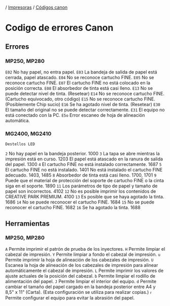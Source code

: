 <!-- TITLE: Codigo Errores Canon -->
<!-- SUBTITLE: A quick summary of Codigo Errores Canon -->

/ <a href="/impresoras">Impresoras</a> / <a href="#">Códigos canon</a>
# Codigo de errores Canon
## Errores
### MP250, MP280


`E02` No hay papel, no entra papel.
`E03` La bandeja de salida de papel está cerrada, papel atascado.
`E04` No se reconoce cartucho FINE.
`E05` No se reconoce cartucho FINE.
`E07` El cartucho FINE no está colocado en la posición correcta.
`E08` El absorbedor de tinta está casi lleno.
`E13` No se puede detectar nivel de tinta. (Resetear)
`E14` No se reconoce cartucho FINE. (Cartucho equivocado, otro código)
`E15` No se reconoce cartucho FINE. (Posiblemente Chip sucio)
`E16` Se ha agotado nivel de tinta. (Resetear)
`E30` El tamaño del original no se puede detectar correctamente.
`E31` El equipo no está conectado con la PC.
`E5o` Error escaneo de hoja de alineación automática.

### MG2400, MG2410

	Destellos LED
`2`    No hay papel en la bandeja posterior.	1000
`3`    La tapa se abre mientras la impresión está en curso.	1203
	        El papel está atascado en la ranura de salida del papel.	1300
`4`    El cartucho FINE no está instalado correctamente.	1687
`5`    El cartucho FINE no está instalado.	1401
	        No está instalado el cartucho FINE adecuado.	1403, 1485
`8`    Absorbedor de tinta está casi lleno.	1700, 1701
`9`    Puede que el material de protección del soporte de cartucho FINE o la cinta siga en el soporte.	1890
`11`  Los parámetros de tipo de papel y tamaño de papel son incorrectos.	4102
`12`  No es posible imprimir los contenidos de CREATIVE PARK PREMIUM.	4100
`13`  Es posible que se haya agotado la tinta.	1686
`14`  No se puede reconocer el cartucho FINE.	1684
`15`  No se puede reconocer el cartucho FINE.	1682
`16`  Se ha agotado la tinta.	1688

## Herramientas
### MP250, MP280

`A` Permite imprimir el patrón de prueba de los inyectores.
`H` Permite limpiar el cabezal de impresión. 
`Y` Permite limpiar a fondo el cabezal de impresión.
`u` Permite imprimir la hoja de alineación de los cabezales de impresión.
`U` Escanea la hoja de alineación de los cabezales de impresión para alinear automáticamente el cabezal de impresión. 
`L` Permite imprimir los valores de ajuste actuales de la posición del cabezal.
`b` Permite limpiar el rodillo de alimentación del papel. 
`J` Permite limpiar el interior del equipo.
`d` Permite cambiar el tamaño del papel cargado en la bandeja posterior entre A4 y 8,5" x 11" (Carta). (Esta configuración se utiliza para realizar copias.) 
`ᴦ` Permite configurar el equipo para evitar la abrasión del papel. 

